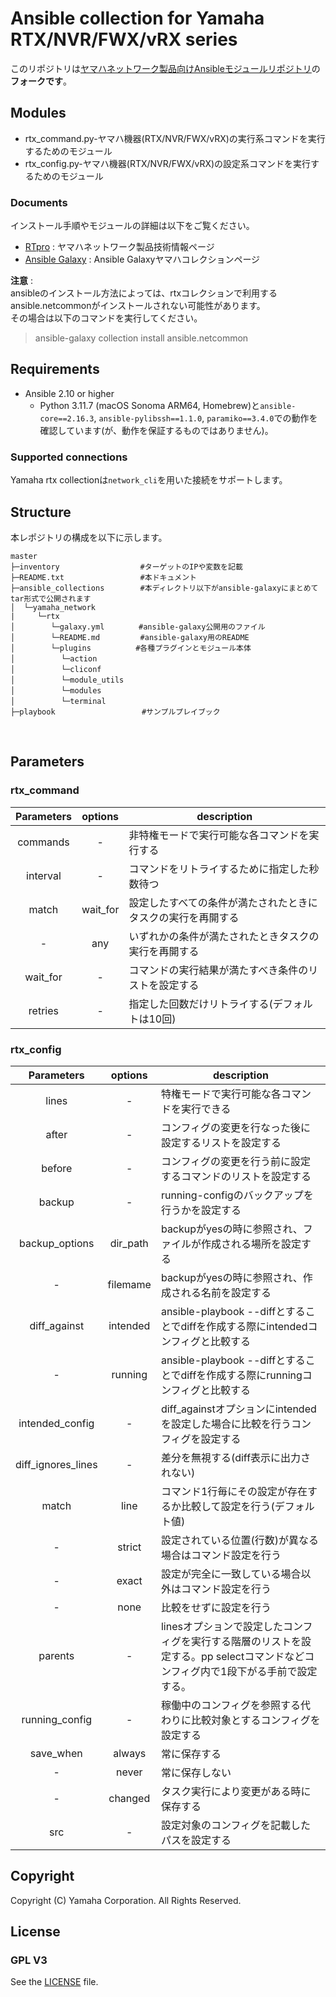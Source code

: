 # Ansible collection for Yamaha RTX/NVR/FWX/vRX series

このリポジトリは[ヤマハネットワーク製品向けAnsibleモジュールリポジトリ](https://github.com/yamaha-network/ansible-collection-rtx)の**フォークです**。

## Modules
- rtx_command.py-ヤマハ機器(RTX/NVR/FWX/vRX)の実行系コマンドを実行するためのモジュール
- rtx_config.py-ヤマハ機器(RTX/NVR/FWX/vRX)の設定系コマンドを実行するためのモジュール

### Documents

インストール手順やモジュールの詳細は以下をご覧ください。
- [RTpro](http://www.rtpro.yamaha.co.jp/RT/docs/ansible/index.html) : ヤマハネットワーク製品技術情報ページ
- [Ansible Galaxy](https://galaxy.ansible.com/yamaha_network/rtx) : Ansible Galaxyヤマハコレクションページ

**注意** :
<br>ansibleのインストール方法によっては、rtxコレクションで利用するansible.netcommonがインストールされない可能性があります。
<br>その場合は以下のコマンドを実行してください。
>ansible-galaxy collection install ansible.netcommon

## Requirements
- Ansible 2.10 or higher
    - Python 3.11.7 (macOS Sonoma ARM64, Homebrew)と`ansible-core==2.16.3`, `ansible-pylibssh==1.1.0`, `paramiko==3.4.0`での動作を確認しています(が、動作を保証するものではありません)。

### Supported connections
Yamaha rtx collectionは``network_cli``を用いた接続をサポートします。

## Structure
本レポジトリの構成を以下に示します。
```
master
├─inventory                  #ターゲットのIPや変数を記載
├─README.txt                 #本ドキュメント
├─ansible_collections        #本ディレクトリ以下がansible-galaxyにまとめてtar形式で公開されます
│  └─yamaha_network
|     └─rtx
│        └─galaxy.yml　　　 　#ansible-galaxy公開用のファイル
│        └─README.md         #ansible-galaxy用のREADME
│        └─plugins　　　　　　#各種プラグインとモジュール本体
│　　       └─action
│  　　     └─cliconf
│    　　   └─module_utils
│  　　     └─modules
│    　　   └─terminal
├─playbook     　 　          #サンプルプレイブック
```

<br>

## Parameters

### rtx_command
| Parameters | options | description |
|:---:|:---:|---|
| commands |-| 非特権モードで実行可能な各コマンドを実行する |
| interval |-| コマンドをリトライするために指定した秒数待つ |
| match | wait_for | 設定したすべての条件が満たされたときにタスクの実行を再開する |
|-| any | いずれかの条件が満たされたときタスクの実行を再開する |
| wait_for |-| コマンドの実行結果が満たすべき条件のリストを設定する |
| retries |-| 指定した回数だけリトライする(デフォルトは10回) |

### rtx_config
| Parameters | options | description |
|:---:|:---:|---|
| lines |-| 特権モードで実行可能な各コマンドを実行できる |
| after |-| コンフィグの変更を行なった後に設定するリストを設定する |
| before |-| コンフィグの変更を行う前に設定するコマンドのリストを設定する |
| backup |-| running-configのバックアップを行うかを設定する |
| backup_options | dir_path | backupがyesの時に参照され、ファイルが作成される場所を設定する |
|-| filemame | backupがyesの時に参照され、作成される名前を設定する |
| diff_against | intended | ansible-playbook --diffとすることでdiffを作成する際にintendedコンフィグと比較する |
|-| running | ansible-playbook --diffとすることでdiffを作成する際にrunningコンフィグと比較する |
| intended_config |-| diff_againstオプションにintendedを設定した場合に比較を行うコンフィグを設定する |
| diff_ignores_lines |-| 差分を無視する(diff表示に出力されない) |
| match | line | コマンド1行毎にその設定が存在するか比較して設定を行う(デフォルト値) |
|-| strict | 設定されている位置(行数)が異なる場合はコマンド設定を行う |
|-| exact | 設定が完全に一致している場合以外はコマンド設定を行う |
|-| none | 比較をせずに設定を行う |
| parents |-| linesオプションで設定したコンフィグを実行する階層のリストを設定する。pp selectコマンドなどコンフィグ内で1段下がる手前で設定する。 |
| running_config |-| 稼働中のコンフィグを参照する代わりに比較対象とするコンフィグを設定する |
| save_when | always | 常に保存する |
|-| never | 常に保存しない |
|-| changed | タスク実行により変更がある時に保存する |
| src |-| 設定対象のコンフィグを記載したパスを設定する |

## Copyright
Copyright (C) Yamaha Corporation. All Rights Reserved.
## License
### GPL V3
See the [LICENSE](ansible_collections/yamaha_network/rtx/LICENSE) file.
